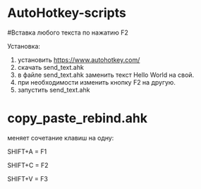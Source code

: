 # AutoHotkey-scripts

#Вставка любого текста по нажатию F2

Установка:

1. установить https://www.autohotkey.com/
2. скачать send_text.ahk
3. в файле send_text.ahk заменить текст Hello World на свой.
4. при необходимости изменить кнопку F2 на другую.
5. запустить send_text.ahk

# copy_paste_rebind.ahk
меняет сочетание клавиш на одну:

SHIFT+A = F1

SHIFT+C = F2

SHIFT+V = F3
